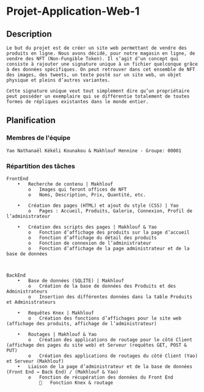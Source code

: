 # Projet-Application-Web-1
 
## Description
    Le but du projet est de créer un site web permettant de vendre des produits en ligne. Nous avons décidé, pour notre magasin en ligne, de vendre des NFT (Non-Fungible Token). Il s’agit d’un concept qui consiste à rajouter une signature unique à un fichier quelconque grâce à des données spécifiques. On peut retrouver dans cet ensemble de NFT des images, des tweets, un texte posté sur un site web, un objet physique et pleins d’autres variantes.
    
    Cette signature unique veut tout simplement dire qu’un propriétaire peut posséder un exemplaire qui se différentie totalement de toutes formes de répliques existantes dans le monde entier.


## Planification

### Membres de l'équipe
    Yao Nathanaël Kékéli Kounakou & Makhlouf Hennine - Groupe: 00001

### Répartition des tâches
    FrontEnd
        •	Recherche de contenu | Makhlouf
            o	Images qui feront offices de NFT
            o	Noms, Description, Prix, Quantité, etc.

        •	Création des pages (HTML) et ajout du style (CSS) | Yao
            o	Pages : Accueil, Produits, Galerie, Connexion, Profil de l’administrateur
        
        •	Création des scripts des pages | Makhlouf & Yao
            o	Fonction d’affichage des produits sur la page d’accueil
            o	Fonction d’affichage du détail des produits
            o	Fonction de connexion de l’administrateur
            o	Fonction d’affichage de la page administrateur et de la base de données


        
    BackEnd
        •	Base de données (SQLITE) | Makhlouf
            o	Création de la base de données des Produits et des Administrateurs
            o	Insertion des différentes données dans la table Produits et Administrateurs

        •	Requêtes Knex | Makhlouf
            o	Création des fonctions d’affichages pour le site web (affichage des produits, affichage de l’administrateur)

        •	Routages | Makhlouf & Yao
            o	Création des applications de routage pour le côté Client (affichage des pages du site web) et Serveur (requêtes GET, POST & PUT)
            o	Création des applications de routages du côté Client (Yao) et Serveur (Makhlouf)
        •	Liaison de la page d’administrateur et de la base de données (Front End → Back End) / (Makhlouf & Yao)
            o	Fonction de récupération des données du Front End
                	Fonction Knex & routage

